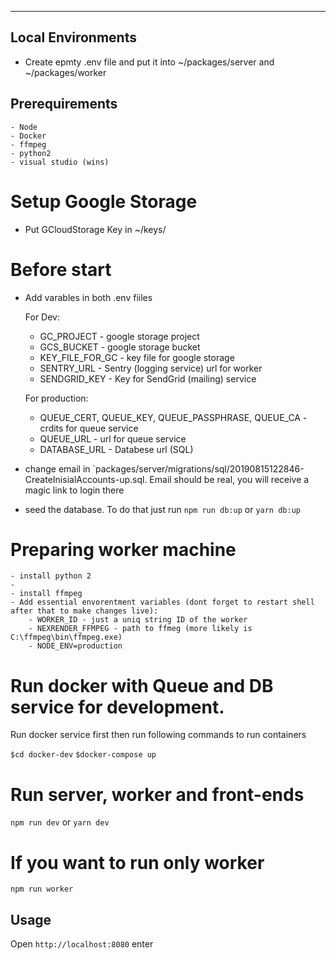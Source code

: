 ---
## Local Environments
- Create epmty .env file and put it into ~/packages/server and ~/packages/worker

## Prerequirements

    - Node
    - Docker
    - ffmpeg
    - python2 
    - visual studio (wins)


# Setup Google Storage

- Put GCloudStorage Key in ~/keys/

# Before start

- Add varables in both .env fiiles 
    
    For Dev:

    - GC_PROJECT - google storage project
    - GCS_BUCKET - google storage bucket
    - KEY_FILE_FOR_GC - key file for google storage
    - SENTRY_URL - Sentry (logging service) url for worker
    - SENDGRID_KEY - Key for SendGrid (mailing) service


    For production:

    - QUEUE_CERT, QUEUE_KEY, QUEUE_PASSPHRASE, QUEUE_CA - crdits for queue service
    - QUEUE_URL - url for queue service
    - DATABASE_URL - Databese url (SQL)

- change email in `packages/server/migrations/sql/20190815122846-CreateInisialAccounts-up.sql. Email should be real, you will receive a magic link to login there

- seed the database. To do that just run `npm run db:up`
 or `yarn db:up`


# Preparing worker machine
    
    - install python 2
    - 
    - install ffmpeg
    - Add essential envorentment variables (dont forget to restart shell after that to make changes live):
        - WORKER_ID - just a uniq string ID of the worker
        - NEXRENDER_FFMPEG - path to ffmeg (more likely is C:\ffmpeg\bin\ffmpeg.exe)
        - NODE_ENV=production
    

# Run docker with Queue and DB service for development. 
Run docker service first then run following commands to run containers

`$cd docker-dev`
`$docker-compose up`

# Run server, worker and front-ends
`npm run dev` or `yarn dev`

# If you want to run only worker
`npm run worker`


## Usage

Open `http://localhost:8080` 
enter